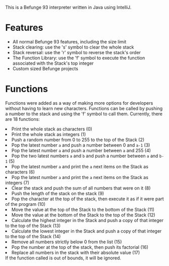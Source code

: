 This is a Befunge 93 interpreter written in Java using IntelliJ. 
# Features
  * All normal Befunge 93 features, including the size limit
  * Stack clearing: use the 's' symbol to clear the whole stack
  * Stack reversal: use the 'r' symbol to reverse the stack's order
  * The Function Library: use the 'f' symbol to execute the function associated with the Stack's top integer
  * Custom sized Befunge projects
# Functions
Functions were added as a way of making more options for developers without having to learn new characters. Functions can be called by pushing a number to the stack and using the 'f' symbol to call them.
Currently, there are 18 functions:
  <li>Print the whole stack as characters (0)</li>
  <li>Print the whole stack as integers (1)</li>
  <li>Push a random number from 0 to 255 to the top of the Stack (2)</li>
  <li>Pop the latest number <code>a</code> and push a number between 0 and <code>a-1</code> (3)</li>
  <li>Pop the latest number <code>a</code> and push a number between <code>a</code> and 255 (4)</li>
  <li>Pop the two latest numbers <code>a</code> and <code>b</code> and push a number between <code>a</code> and <code>b-1</code> (5)</li>
  <li>Pop the latest number <code>a</code> and print the <code>a</code> next items on the Stack as characters (6)</li>
  <li>Pop the latest number <code>a</code> and print the <code>a</code> next items on the Stack as integers (7)</li>
  <li>Clear the stack and push the sum of all numbers that were on it (8) </li>
  <li>Push the length of the stack on the stack (9)</li>
  <li>Pop the character at the top of the stack, then execute it as if it were part of the program (10)</li>
  <li>Move the value at the top of the Stack to the bottom of the Stack (11)</li>
  <li>Move the value at the bottom of the Stack to the top of the Stack (12)</li>
  <li>Calculate the highest integer in the Stack and push a copy of that integer to the top of the Stack (13)</li>
  <li>Calculate the lowest integer in the Stack and push a copy of that integer to the top of the Stack (14)</li>
  <li>Remove all numbers strictly below 0 from the list (15)</li>
  <li>Pop the number at the top of the stack, then push its factorial (16)</li>
  <li>Replace all numbers in the stack with their absolute value (17)</li>
If the function called is out of bounds, it will be ignored.
